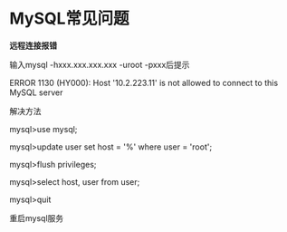 # MySQL常见问题

**远程连接报错**

输入mysql -hxxx.xxx.xxx.xxx -uroot -pxxx后提示

ERROR 1130 (HY000): Host '10.2.223.11' is not allowed to connect to this MySQL server

解决方法

mysql>use mysql;

mysql>update user set host = '%' where user = 'root';

mysql>flush privileges;

mysql>select host, user from user;

mysql>quit

重启mysql服务
